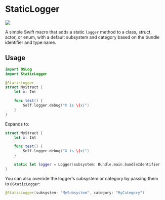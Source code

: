 # StaticLogger
[![](https://img.shields.io/endpoint?url=https%3A%2F%2Fswiftpackageindex.com%2Fapi%2Fpackages%2FFinnvoor%2FStaticLogger%2Fbadge%3Ftype%3Dplatforms)](https://swiftpackageindex.com/Finnvoor/StaticLogger)

A simple Swift macro that adds a static `logger` method to a class, struct, actor, or enum, with a default subsystem and category based on the bundle identifier and type name.

## Usage

```swift
import OSLog
import StaticLogger

@StaticLogger
struct MyStruct {
    let x: Int

    func test() {
        Self.logger.debug("X is \(x)")
    }
}
```

Expands to:

```swift
struct MyStruct {
    let x: Int

    func test() {
        Self.logger.debug("X is \(x)")
    }

    static let logger = Logger(subsystem: Bundle.main.bundleIdentifier ?? "", category: "MyStruct")
}
```

You can also override the logger's subsystem or category by passing them to `@StaticLogger`:

```swift
@StaticLogger(subsystem: "MySubsystem", category: "MyCategory")
```
